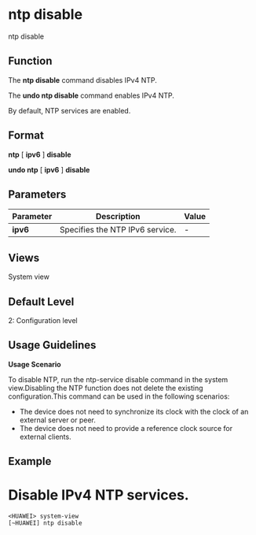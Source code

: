 ntp disable
===========

ntp disable

Function
--------



The **ntp disable** command disables IPv4 NTP.

The **undo ntp disable** command enables IPv4 NTP.



By default, NTP services are enabled.


Format
------

**ntp** [ **ipv6** ] **disable**

**undo ntp** [ **ipv6** ] **disable**


Parameters
----------

| Parameter | Description | Value |
| --- | --- | --- |
| **ipv6** | Specifies the NTP IPv6 service. | - |



Views
-----

System view


Default Level
-------------

2: Configuration level


Usage Guidelines
----------------

**Usage Scenario**

To disable NTP, run the ntp-service disable command in the system view.Disabling the NTP function does not delete the existing configuration.This command can be used in the following scenarios:

* The device does not need to synchronize its clock with the clock of an external server or peer.
* The device does not need to provide a reference clock source for external clients.

Example
-------

# Disable IPv4 NTP services.
```
<HUAWEI> system-view
[~HUAWEI] ntp disable

```